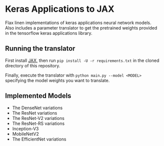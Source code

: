 # Keras Applications to JAX

Flax linen implementations of keras applications neural network models. Also
includes a parameter translator to get the pretrained weights provided in the
tensorflow keras applications library.

## Running the translator

First install [JAX](https://github.com/google/jax), then run
`pip install -U -r requirements.txt` in the cloned directory of this repository.

Finally, execute the translator with `python main.py --model <MODEL>` specifying the
model weights you want to translate.

## Implemented Models

- The DenseNet variations
- The ResNet variations
- The ResNet-V2 variations
- The ResNet-RS variations
- Inception-V3
- MobileNetV2
- The EfficientNet variations
